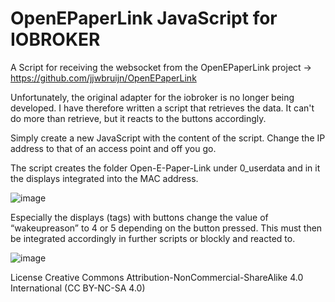 # OpenEPaperLink JavaScript for IOBROKER
A Script for receiving the websocket from the OpenEPaperLink project -> https://github.com/jjwbruijn/OpenEPaperLink

Unfortunately, the original adapter for the iobroker is no longer being developed. I have therefore written a script that retrieves the data. It can't do more than retrieve, but it reacts to the buttons accordingly. 

Simply create a new JavaScript with the content of the script. Change the IP address to that of an access point and off you go.

The script creates the folder Open-E-Paper-Link under 0_userdata and in it the displays integrated into the MAC address.

![image](https://github.com/slimline33/Open-E-Paper-Link-JS/assets/3323812/ff82ffe3-96a3-4ec9-8fe3-d33d2c3327f7)

Especially the displays (tags) with buttons change the value of “wakeupreason” to 4 or 5 depending on the button pressed. This must then be integrated accordingly in further scripts or blockly and reacted to. 

![image](https://github.com/slimline33/Open-E-Paper-Link-JS/assets/3323812/489969ac-c752-4167-8aed-6b1fde71e02c)

License
Creative Commons Attribution-NonCommercial-ShareAlike 4.0 International (CC BY-NC-SA 4.0)
